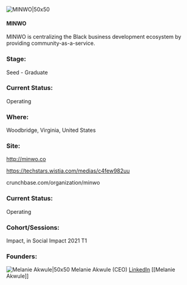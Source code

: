 

![MINWO|50x50](https://apimg.techstars.com/connect/images/image_files/6000ab33cd7603000800002c/original/MINWO_Logo_PNG.png)

#### MINWO
MINWO is centralizing the Black business development ecosystem by providing community-as-a-service.

### Stage: 
Seed - Graduate 

### Current Status: 
Operating

### Where:
Woodbridge, Virginia, United States

### Site:
http://minwo.co

https://techstars.wistia.com/medias/c4few982uu

crunchbase.com/organization/minwo

### Current Status: 
Operating

### Cohort/Sessions: 
Impact, in Social Impact 2021 T1

### Founders: 

![Melanie Akwule|50x50](https://apimg.techstars.com/connect/images/image_files/6000bfe1cd76030008000036/original/Melanie_Akwule_Headshot.jpg) Melanie Akwule (CEO) [LinkedIn](https://linkedin.com/in/melakwule) [[Melanie Akwule]]


